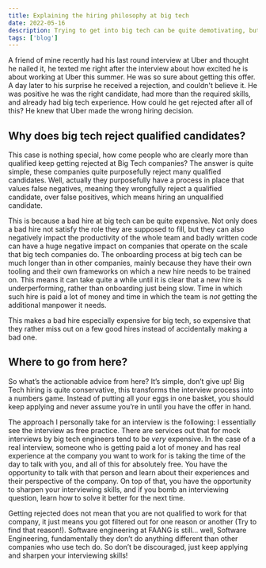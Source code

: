 ```yaml
---
title: Explaining the hiring philosophy at big tech
date: 2022-05-16
description: Trying to get into big tech can be quite demotivating, but don't get discouraged! Failing an interview does not mean you are not qualified.
tags: ['blog']
---
```


A friend of mine recently had his last round interview at Uber and thought he nailed it, he texted me right after the interview about how excited he is about working at Uber this summer. He was so sure about getting this offer.
A day later to his surprise he received a rejection, and couldn't believe it. He was positive he was the right candidate, had more than the required skills, and already had big tech experience. How could he get rejected after all of this? He knew that Uber made the wrong hiring decision.

## Why does big tech reject qualified candidates?

This case is nothing special, how come people who are clearly more than qualified keep getting rejected at Big Tech companies?
The answer is quite simple, these companies quite purposefully reject many qualified candidates. Well, actually they purposefully have a process in place that values false negatives, meaning they wrongfully reject a qualified candidate, over false positives, which means hiring an unqualified candidate.

This is because a bad hire at big tech can be quite expensive. Not only does a bad hire not satisfy the role they are supposed to fill, but they can also negatively impact the productivity of the whole team and badly written code can have a huge negative impact on companies that operate on the scale that big tech companies do. The onboarding process at big tech can be much longer than in other companies, mainly because they have their own tooling and their own frameworks on which a new hire needs to be trained on. This means it can take quite a while until it is clear that a new hire is underperforming, rather than onboarding just being slow. Time in which such hire is paid a lot of money and time in which the team is *not* getting the additional manpower it needs.

This makes a bad hire especially expensive for big tech, so expensive that they rather miss out on a few good hires instead of accidentally making a bad one.

## Where to go from here?

So what’s the actionable advice from here? It’s simple, don’t give up! Big Tech hiring is quite conservative, this transforms the interview process into a numbers game.
Instead of putting all your eggs in one basket, you should keep applying and never assume you’re in until you have the offer in hand.

The approach I personally take for an interview is the following: I essentially see the interview as free practice. There are services out that for mock interviews by big tech engineers tend to be *very* expensive. In the case of a real interview, someone who is getting paid a lot of money and has real experience at the company you want to work for is taking the time of the day to talk with you, and all of this for absolutely free. You have the opportunity to talk with that person and learn about their experiences and their perspective of the company. On top of that, you have the opportunity to sharpen your interviewing skills, and if you bomb an interviewing question, learn how to solve it better for the next time.

Getting rejected does not mean that you are not qualified to work for that company, it just means you got filtered out for one reason or another (Try to find that reason!).
Software engineering at FAANG is still... well, Software Engineering, fundamentally they don’t do anything different than other companies who use tech do. So don’t be discouraged, just keep applying and sharpen your interviewing skills!
